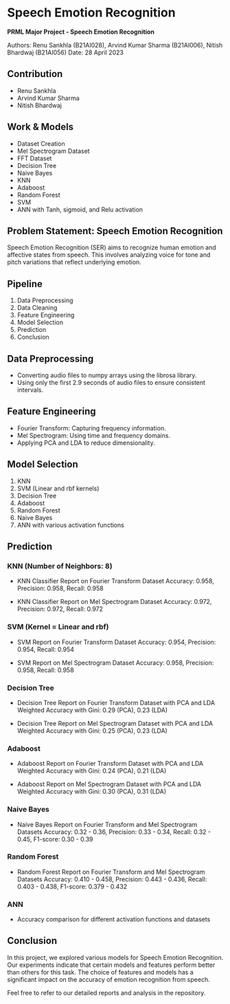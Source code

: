 # Speech Emotion Recognition

**PRML Major Project - Speech Emotion Recognition**

Authors: Renu Sankhla (B21AI028), Arvind Kumar Sharma (B21AI006), Nitish Bhardwaj (B21AI056)
Date: 28 April 2023

## Contribution
- Renu Sankhla
- Arvind Kumar Sharma
- Nitish Bhardwaj


## Work & Models
- Dataset Creation
- Mel Spectrogram Dataset
- FFT Dataset
- Decision Tree
- Naive Bayes
- KNN
- Adaboost
- Random Forest
- SVM
- ANN with Tanh, sigmoid, and Relu activation

## Problem Statement: Speech Emotion Recognition
Speech Emotion Recognition (SER) aims to recognize human emotion and affective states from speech. This involves analyzing voice for tone and pitch variations that reflect underlying emotion.

## Pipeline
1. Data Preprocessing
2. Data Cleaning
3. Feature Engineering
4. Model Selection
5. Prediction
6. Conclusion

## Data Preprocessing
- Converting audio files to numpy arrays using the librosa library.
- Using only the first 2.9 seconds of audio files to ensure consistent intervals.

## Feature Engineering
- Fourier Transform: Capturing frequency information.
- Mel Spectrogram: Using time and frequency domains.
- Applying PCA and LDA to reduce dimensionality.

## Model Selection
1. KNN
2. SVM (Linear and rbf kernels)
3. Decision Tree
4. Adaboost
5. Random Forest
6. Naive Bayes
7. ANN with various activation functions

## Prediction
### KNN (Number of Neighbors: 8)
- KNN Classifier Report on Fourier Transform Dataset
  Accuracy: 0.958, Precision: 0.958, Recall: 0.958

- KNN Classifier Report on Mel Spectrogram Dataset
  Accuracy: 0.972, Precision: 0.972, Recall: 0.972

### SVM (Kernel = Linear and rbf)
- SVM Report on Fourier Transform Dataset
  Accuracy: 0.954, Precision: 0.954, Recall: 0.954

- SVM Report on Mel Spectrogram Dataset
  Accuracy: 0.958, Precision: 0.958, Recall: 0.958

### Decision Tree
- Decision Tree Report on Fourier Transform Dataset with PCA and LDA
  Weighted Accuracy with Gini: 0.29 (PCA), 0.23 (LDA)
  
- Decision Tree Report on Mel Spectrogram Dataset with PCA and LDA
  Weighted Accuracy with Gini: 0.25 (PCA), 0.23 (LDA)

### Adaboost
- Adaboost Report on Fourier Transform Dataset with PCA and LDA
  Weighted Accuracy with Gini: 0.24 (PCA), 0.21 (LDA)

- Adaboost Report on Mel Spectrogram Dataset with PCA and LDA
  Weighted Accuracy with Gini: 0.30 (PCA), 0.31 (LDA)

### Naive Bayes
- Naive Bayes Report on Fourier Transform and Mel Spectrogram Datasets
  Accuracy: 0.32 - 0.36, Precision: 0.33 - 0.34, Recall: 0.32 - 0.45, F1-score: 0.30 - 0.39

### Random Forest
- Random Forest Report on Fourier Transform and Mel Spectrogram Datasets
  Accuracy: 0.410 - 0.458, Precision: 0.443 - 0.436, Recall: 0.403 - 0.438, F1-score: 0.379 - 0.432

### ANN
- Accuracy comparison for different activation functions and datasets

## Conclusion
In this project, we explored various models for Speech Emotion Recognition. Our experiments indicate that certain models and features perform better than others for this task. The choice of features and models has a significant impact on the accuracy of emotion recognition from speech.

Feel free to refer to our detailed reports and analysis in the repository.

